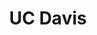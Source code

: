 ---
title: UC Davis
slug: uc-davis
type: React.JS & Back-end Development
imageName: UCD_1.1_Task.png
heroFeaturedimage: UCD_1.1_Task.png
heroBgImage: bg_top_UC_Davis.png
fullImages: ['Lifestyle_img_UC_Davis.jpg','Lifestyle_img_02.png']
imageAlt: Image showing UC Davis app
companyLogo: sym-logo-UC-Davis.png
featureBlockProjectDesc: A health and wellness solution serving both companies and individuals, hubbub encourages better fitness by rewarding employees for consistently participating in a variety of healthy activities.
companyBlurb: ['UC Davis','Hubbub, a Cambia Health company, developed a customizable corporate wellness program that seamlessly uses technology, activity trackers, targeted incentives and game mechanics to turn things we all need to be doing—like drinking more water or taking the stairs—into motivating challenges that help people achieve a healthier lifestyle. Their app aims to improve employee wellness while employers benefit from healthier and happier employees.']
bigPicture: ['A game-changing new telemedicine Web platform was created to help English-speaking doctors to quickly and accurately diagnose non-English speaking patients using an innovative combination of live video interviews and real-time translations delivered by subtitles.','The University of California, Davis Department of Psychiatry and Behavioral Sciences has developed a first-of-a-kind telemedicine web platform in partnership with Appstem.','UC Davis is a pioneer in the use of telemedicine, which is reshaping how patients interact with healthcare providers, improving health outcomes and helping to drive down costs and wait times. The technology works by translating and transcribing non-English speaking patient interview videos, requiring strict adherence to privacy, HIPPA and other security regulations.','The project, which includes collaboration with UC San Francisco`s (UCSF) Clinical Informatics program, is funded by a grant from the federal Agency for Healthcare Research & Quality. It is led by Peter Yellowlees MD, professor of psychiatry at UC Davis and president-elect of the American Telemedicine Association, who has been researching telemedicine for more than 20 years.']
whyAppstem: ['Appstem was selected based on the team’s expertise in the healthcare industry, working with such companies as Kaiser Permanente, Cerner, Genentech, and Cambia Health, and their proven ability to work with HIPPA Compliance. Additionally, Appstem was evaluated on its ability to deliver a one-of-a-kind project that required significant creative and out-of-the-box thinking.']
challenges: ['It’s important to understand how the technology works to solve a unique communication problem: A Spanish patient has a psychiatric appointment with an English-speaking doctor. They cannot communicate directly with each other without help. In the past, a live translator would work to translate what the patient was saying and provide a transcript to the doctor well after the visit, resulting in a delay and reduced productivity for the doctor. This process also did not account for patient privacy and created some awkwardness and misunderstood communications.','Drs might ask “are you having a hallucination?” and get a very hard to decipher reply. Working with Appstem, a brand new approach was taken to provide real-time translation service that could be displayed as subtitles alongside the patient video during the interview.','Appstem researched a translator service with the capacity to be HIPPA compliant and found they could use Microsoft Azure. Putting it all together required a flawless UI/UX and significant expertise in integrating backend data. Appstem helped UC Davis facilitate live research experiments on the platform. The platform also had to be fine-tuned to provide highly accurate translation services.']
developmentText: ['What initially started as a proof-of-concept, research project has become a paradigm shift in telemedicine. It represents a big leap forward for the industry due to significant cost savings and a highly scalable solution that could potentially be used in any combination of languages and all different types of medical needs. As an added bonus, psychiatrists can also use the platform to securely record and share patient video interviews with other physicians and healthcare providers.']
wireframeImages: []
devFeatures: []
videos: []
interactions: []
---